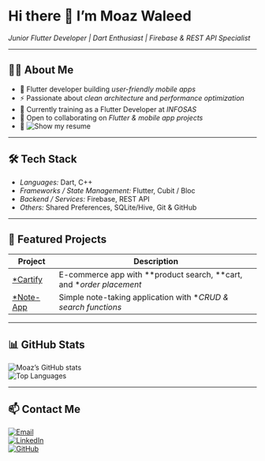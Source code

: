 # Hi there 👋 I’m Moaz Waleed

*Junior Flutter Developer | Dart Enthusiast | Firebase & REST API Specialist*

---

## 🧑‍💻 About Me

- 📱 Flutter developer building *user-friendly mobile apps*  
- ⚡ Passionate about *clean architecture* and *performance optimization*  
- 💼 Currently training as a Flutter Developer at *INFOSAS*  
- 👯 Open to collaborating on *Flutter & mobile app projects*  
- 📝 ![Show my resume](https://flowcv.com/resume/aecnntlkrenr)  
---

## 🛠 Tech Stack

- *Languages:* Dart, C++  
- *Frameworks / State Management:* Flutter, Cubit / Bloc  
- *Backend / Services:* Firebase, REST API  
- *Others:* Shared Preferences, SQLite/Hive, Git & GitHub  

---

## 🚀 Featured Projects

| Project | Description |
|---------|-------------|
| [*Cartify](https://github.com/Moaz911gt/Cartify) | E-commerce app with **product search, **cart, and **order placement* |
| [*Note-App](https://github.com/Moaz911gt/Note-App) | Simple note-taking application with **CRUD & search functions* |

---

## 📊 GitHub Stats

![Moaz’s GitHub stats](https://github-readme-stats.vercel.app/api?username=Moaz911gt&show_icons=true)  
![Top Languages](https://github-readme-stats.vercel.app/api/top-langs/?username=Moaz911gt&layout=compact)  

---

## 📫 Contact Me

[![Email](https://img.shields.io/badge/Email-%23D14836?style=for-the-badge&logo=gmail&logoColor=white)](waleedmoaz65@gmail.com )  
[![LinkedIn](https://img.shields.io/badge/LinkedIn-%230077B5?style=for-the-badge&logo=linkedin&logoColor=white)](linkedin.com/in/moaz-waleed-ba946b30b)  
[![GitHub](https://img.shields.io/badge/GitHub-%23181717?style=for-the-badge&logo=github&logoColor=white)](https://github.com/Moaz911gt)  
